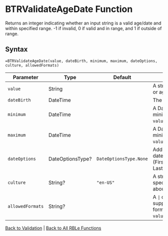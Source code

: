 # BTRValidateAgeDate Function

Returns an integer indicating whether an input string is a valid age/date and within specified range. -1 if invalid, 0 if valid and in range, and 1 if outside of range.

## Syntax

```excel
=BTRValidateAgeDate(value, dateBirth, minimum, maximum, dateOptions, culture, allowedFormats)
```

Parameter | Type | Default | Description
---|---|---|---
`value` | String |  | A string that contains a date or age to validate.
`dateBirth` | DateTime |  | The participant's date of birth.
`minimum` | DateTime |  | A DateTime representing the minimum value allowed if `value` is a date.
`maximum` | DateTime |  | A DateTime representing the minimum value allowed if `value` is a date.
`dateOptions` | DateOptionsType? | `DateOptionsType.None` | Additional options to apply to date (FirstOfMonthOrCoincident=1, LastOfMonthOrCoincident=2).
`culture` | String? | `"en-US"` | A string that supplies culture-specific format information about `value`.
`allowedFormats` | String? |  | A `\|` delimitted string that supplies a list of allowable formats to attempt to parse `value`.

[Back to Validation](Readme.md) | [Back to All RBLe Functions](..\RBLe.md#function-documentation)